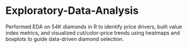 # Exploratory-Data-Analysis
Performed EDA on 54K diamonds in R to identify price drivers, built value index metrics, and visualized cut/color-price trends using heatmaps and boxplots to guide data-driven diamond selection.
